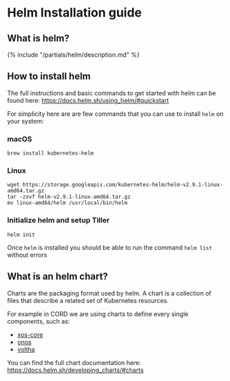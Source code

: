 # Helm Installation guide

## What is helm?

{% include "/partials/helm/description.md" %}

## How to install helm

The full instructions and basic commands to get started with helm can be found
here: <https://docs.helm.sh/using_helm/#quickstart>

For simplicity here are are few commands that you can use to install `helm` on
your system:

### macOS

```shell
brew install kubernetes-helm
```

### Linux

```shell
wget https://storage.googleapis.com/kubernetes-helm/helm-v2.9.1-linux-amd64.tar.gz
tar -zxvf helm-v2.9.1-linux-amd64.tar.gz
mv linux-amd64/helm /usr/local/bin/helm
```

### Initialize helm and setup Tiller

```shell
helm init
```

Once `helm` is installed you should be able to run the command `helm list`
without errors

## What is an helm chart?

Charts are the packaging format used by helm.
A chart is a collection of files that describe
a related set of Kubernetes resources.

For example in CORD we are using charts to define every single components,
such as:

- [xos-core](../charts/xos-core.md)
- [onos](../charts/onos.md)
- [voltha](../charts/voltha.md)

You can find the full chart documentation here:
<https://docs.helm.sh/developing_charts/#charts>
